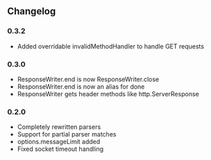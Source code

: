 ## Changelog ##

### 0.3.2 ###
* Added overridable invalidMethodHandler to handle GET requests

### 0.3.0 ###
* ResponseWriter.end is now ResponseWriter.close
* ResponseWriter.end is now an alias for done
* ResponseWriter gets header methods like http.ServerResponse

### 0.2.0 ###
* Completely rewritten parsers
* Support for partial parser matches
* options.messageLimit added
* Fixed socket timeout handling